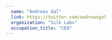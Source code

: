 ```yaml
---
  name: "Andreas Gal"
  link: https://twitter.com/andreasgal
  organization: "Silk Labs"
  occupation_title: "CEO"
---
```

